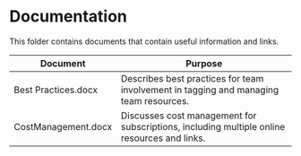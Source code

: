 # Documentation
This folder contains documents that contain useful information and links. 


|Document|Purpose|
|--------------|---------------|
|Best Practices.docx|Describes best practices for team involvement in tagging and managing team resources.|
|CostManagement.docx|Discusses cost management for subscriptions, including multiple online resources and links.|

